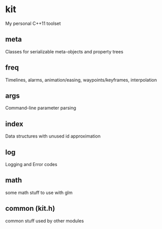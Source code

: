 # kit
My personal C++11 toolset

## meta
Classes for serializable meta-objects and property trees

## freq
Timelines, alarms, animation/easing, waypoints/keyframes, interpolation

## args
Command-line parameter parsing

## index
Data structures with unused id approximation

## log
Logging and Error codes

## math
some math stuff to use with glm

## common (kit.h)
common stuff used by other modules

